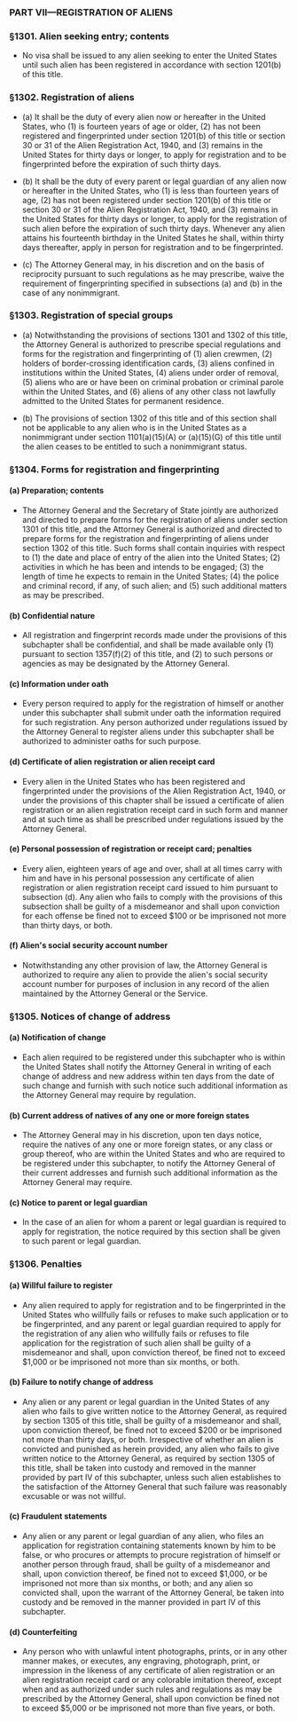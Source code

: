 ### PART VII—REGISTRATION OF ALIENS

### §1301. Alien seeking entry; contents
* No visa shall be issued to any alien seeking to enter the United States until such alien has been registered in accordance with section 1201(b) of this title.

### §1302. Registration of aliens
* (a) It shall be the duty of every alien now or hereafter in the United States, who (1) is fourteen years of age or older, (2) has not been registered and fingerprinted under section 1201(b) of this title or section 30 or 31 of the Alien Registration Act, 1940, and (3) remains in the United States for thirty days or longer, to apply for registration and to be fingerprinted before the expiration of such thirty days.

* (b) It shall be the duty of every parent or legal guardian of any alien now or hereafter in the United States, who (1) is less than fourteen years of age, (2) has not been registered under section 1201(b) of this title or section 30 or 31 of the Alien Registration Act, 1940, and (3) remains in the United States for thirty days or longer, to apply for the registration of such alien before the expiration of such thirty days. Whenever any alien attains his fourteenth birthday in the United States he shall, within thirty days thereafter, apply in person for registration and to be fingerprinted.

* (c) The Attorney General may, in his discretion and on the basis of reciprocity pursuant to such regulations as he may prescribe, waive the requirement of fingerprinting specified in subsections (a) and (b) in the case of any nonimmigrant.

### §1303. Registration of special groups
* (a) Notwithstanding the provisions of sections 1301 and 1302 of this title, the Attorney General is authorized to prescribe special regulations and forms for the registration and fingerprinting of (1) alien crewmen, (2) holders of border-crossing identification cards, (3) aliens confined in institutions within the United States, (4) aliens under order of removal, (5) aliens who are or have been on criminal probation or criminal parole within the United States, and (6) aliens of any other class not lawfully admitted to the United States for permanent residence.

* (b) The provisions of section 1302 of this title and of this section shall not be applicable to any alien who is in the United States as a nonimmigrant under section 1101(a)(15)(A) or (a)(15)(G) of this title until the alien ceases to be entitled to such a nonimmigrant status.

### §1304. Forms for registration and fingerprinting
#### (a) Preparation; contents
* The Attorney General and the Secretary of State jointly are authorized and directed to prepare forms for the registration of aliens under section 1301 of this title, and the Attorney General is authorized and directed to prepare forms for the registration and fingerprinting of aliens under section 1302 of this title. Such forms shall contain inquiries with respect to (1) the date and place of entry of the alien into the United States; (2) activities in which he has been and intends to be engaged; (3) the length of time he expects to remain in the United States; (4) the police and criminal record, if any, of such alien; and (5) such additional matters as may be prescribed.

#### (b) Confidential nature
* All registration and fingerprint records made under the provisions of this subchapter shall be confidential, and shall be made available only (1) pursuant to section 1357(f)(2) of this title, and (2) to such persons or agencies as may be designated by the Attorney General.

#### (c) Information under oath
* Every person required to apply for the registration of himself or another under this subchapter shall submit under oath the information required for such registration. Any person authorized under regulations issued by the Attorney General to register aliens under this subchapter shall be authorized to administer oaths for such purpose.

#### (d) Certificate of alien registration or alien receipt card
* Every alien in the United States who has been registered and fingerprinted under the provisions of the Alien Registration Act, 1940, or under the provisions of this chapter shall be issued a certificate of alien registration or an alien registration receipt card in such form and manner and at such time as shall be prescribed under regulations issued by the Attorney General.

#### (e) Personal possession of registration or receipt card; penalties
* Every alien, eighteen years of age and over, shall at all times carry with him and have in his personal possession any certificate of alien registration or alien registration receipt card issued to him pursuant to subsection (d). Any alien who fails to comply with the provisions of this subsection shall be guilty of a misdemeanor and shall upon conviction for each offense be fined not to exceed $100 or be imprisoned not more than thirty days, or both.

#### (f) Alien's social security account number
* Notwithstanding any other provision of law, the Attorney General is authorized to require any alien to provide the alien's social security account number for purposes of inclusion in any record of the alien maintained by the Attorney General or the Service.

### §1305. Notices of change of address
#### (a) Notification of change
* Each alien required to be registered under this subchapter who is within the United States shall notify the Attorney General in writing of each change of address and new address within ten days from the date of such change and furnish with such notice such additional information as the Attorney General may require by regulation.

#### (b) Current address of natives of any one or more foreign states
* The Attorney General may in his discretion, upon ten days notice, require the natives of any one or more foreign states, or any class or group thereof, who are within the United States and who are required to be registered under this subchapter, to notify the Attorney General of their current addresses and furnish such additional information as the Attorney General may require.

#### (c) Notice to parent or legal guardian
* In the case of an alien for whom a parent or legal guardian is required to apply for registration, the notice required by this section shall be given to such parent or legal guardian.

### §1306. Penalties
#### (a) Willful failure to register
* Any alien required to apply for registration and to be fingerprinted in the United States who willfully fails or refuses to make such application or to be fingerprinted, and any parent or legal guardian required to apply for the registration of any alien who willfully fails or refuses to file application for the registration of such alien shall be guilty of a misdemeanor and shall, upon conviction thereof, be fined not to exceed $1,000 or be imprisoned not more than six months, or both.

#### (b) Failure to notify change of address
* Any alien or any parent or legal guardian in the United States of any alien who fails to give written notice to the Attorney General, as required by section 1305 of this title, shall be guilty of a misdemeanor and shall, upon conviction thereof, be fined not to exceed $200 or be imprisoned not more than thirty days, or both. Irrespective of whether an alien is convicted and punished as herein provided, any alien who fails to give written notice to the Attorney General, as required by section 1305 of this title, shall be taken into custody and removed in the manner provided by part IV of this subchapter, unless such alien establishes to the satisfaction of the Attorney General that such failure was reasonably excusable or was not willful.

#### (c) Fraudulent statements
* Any alien or any parent or legal guardian of any alien, who files an application for registration containing statements known by him to be false, or who procures or attempts to procure registration of himself or another person through fraud, shall be guilty of a misdemeanor and shall, upon conviction thereof, be fined not to exceed $1,000, or be imprisoned not more than six months, or both; and any alien so convicted shall, upon the warrant of the Attorney General, be taken into custody and be removed in the manner provided in part IV of this subchapter.

#### (d) Counterfeiting
* Any person who with unlawful intent photographs, prints, or in any other manner makes, or executes, any engraving, photograph, print, or impression in the likeness of any certificate of alien registration or an alien registration receipt card or any colorable imitation thereof, except when and as authorized under such rules and regulations as may be prescribed by the Attorney General, shall upon conviction be fined not to exceed $5,000 or be imprisoned not more than five years, or both.